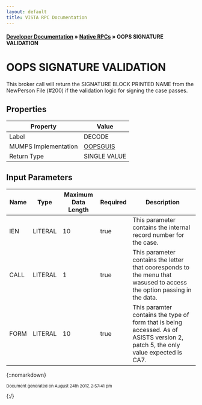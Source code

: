 ```yaml
---
layout: default
title: VISTA RPC Documentation
---
```


#### [Developer Documentation](../index) &#187; [Native RPCs](TableOfContents) &#187; OOPS SIGNATURE VALIDATION<br/>
# OOPS SIGNATURE VALIDATION

This broker call will return the SIGNATURE BLOCK PRINTED NAME from the NewPerson File (#200) if the validation logic for signing the case passes.

## Properties

Property | Value
--- | ---
Label | DECODE
MUMPS Implementation | [OOPSGUIS](http://code.osehra.org/dox/Routine_OOPSGUIS_source.html)
Return Type | SINGLE VALUE


## Input Parameters

Name | Type | Maximum Data Length | Required | Description
--- | --- | --- | --- | ---
IEN | LITERAL | 10 | true | This parameter contains the internal record number for the case.
CALL | LITERAL | 1 | true | This parameter contains the letter that cooresponds to the menu that wasused to access the option passing in the data.
FORM | LITERAL | 10 | true | This paramter contains the type of form that is being accessed.  As of ASISTS version 2, patch 5, the only value expected is CA7.



{::nomarkdown} <br/><p style="font-size: 11px">Document generated on August 24th 2017, 2:57:41 pm</p>{:/}